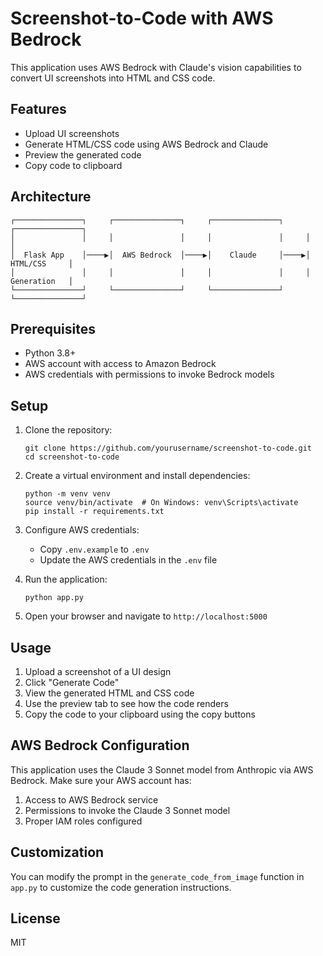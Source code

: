 # Screenshot-to-Code with AWS Bedrock

This application uses AWS Bedrock with Claude's vision capabilities to convert UI screenshots into HTML and CSS code.

## Features

- Upload UI screenshots
- Generate HTML/CSS code using AWS Bedrock and Claude
- Preview the generated code
- Copy code to clipboard

## Architecture

```
┌───────────────┐     ┌───────────────┐     ┌───────────────┐     ┌───────────────┐
│               │     │               │     │               │     │               │
│  Flask App    │────▶│  AWS Bedrock  │────▶│    Claude     │────▶│  HTML/CSS     │
│               │     │               │     │               │     │  Generation   │
└───────────────┘     └───────────────┘     └───────────────┘     └───────────────┘
```

## Prerequisites

- Python 3.8+
- AWS account with access to Amazon Bedrock
- AWS credentials with permissions to invoke Bedrock models

## Setup

1. Clone the repository:
   ```
   git clone https://github.com/yourusername/screenshot-to-code.git
   cd screenshot-to-code
   ```

2. Create a virtual environment and install dependencies:
   ```
   python -m venv venv
   source venv/bin/activate  # On Windows: venv\Scripts\activate
   pip install -r requirements.txt
   ```

3. Configure AWS credentials:
   - Copy `.env.example` to `.env`
   - Update the AWS credentials in the `.env` file

4. Run the application:
   ```
   python app.py
   ```

5. Open your browser and navigate to `http://localhost:5000`

## Usage

1. Upload a screenshot of a UI design
2. Click "Generate Code"
3. View the generated HTML and CSS code
4. Use the preview tab to see how the code renders
5. Copy the code to your clipboard using the copy buttons

## AWS Bedrock Configuration

This application uses the Claude 3 Sonnet model from Anthropic via AWS Bedrock. Make sure your AWS account has:

1. Access to AWS Bedrock service
2. Permissions to invoke the Claude 3 Sonnet model
3. Proper IAM roles configured

## Customization

You can modify the prompt in the `generate_code_from_image` function in `app.py` to customize the code generation instructions.

## License

MIT
